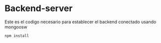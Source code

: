 # Backend-server

Este es el codigo necesario para establecer el backend conectado usando mongoosw

```
npm install
```
